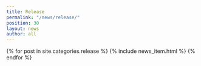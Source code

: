 ```yaml
---
title: Release
permalink: "/news/release/"
position: 30
layout: news
author: all
---
```


{% for post in site.categories.release %}
  {% include news_item.html %}
{% endfor %}
